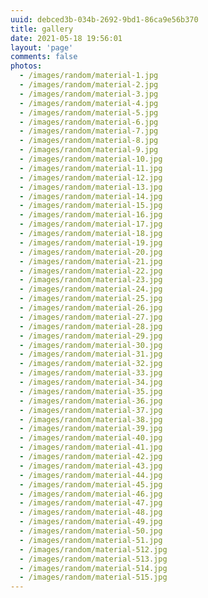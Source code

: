 ```yaml
---
uuid: debced3b-034b-2692-9bd1-86ca9e56b370
title: gallery
date: 2021-05-18 19:56:01
layout: 'page'
comments: false
photos: 
  - /images/random/material-1.jpg
  - /images/random/material-2.jpg
  - /images/random/material-3.jpg
  - /images/random/material-4.jpg
  - /images/random/material-5.jpg
  - /images/random/material-6.jpg
  - /images/random/material-7.jpg
  - /images/random/material-8.jpg
  - /images/random/material-9.jpg
  - /images/random/material-10.jpg
  - /images/random/material-11.jpg
  - /images/random/material-12.jpg
  - /images/random/material-13.jpg
  - /images/random/material-14.jpg
  - /images/random/material-15.jpg
  - /images/random/material-16.jpg
  - /images/random/material-17.jpg
  - /images/random/material-18.jpg
  - /images/random/material-19.jpg
  - /images/random/material-20.jpg
  - /images/random/material-21.jpg
  - /images/random/material-22.jpg
  - /images/random/material-23.jpg
  - /images/random/material-24.jpg
  - /images/random/material-25.jpg
  - /images/random/material-26.jpg
  - /images/random/material-27.jpg
  - /images/random/material-28.jpg
  - /images/random/material-29.jpg
  - /images/random/material-30.jpg
  - /images/random/material-31.jpg
  - /images/random/material-32.jpg
  - /images/random/material-33.jpg
  - /images/random/material-34.jpg
  - /images/random/material-35.jpg
  - /images/random/material-36.jpg
  - /images/random/material-37.jpg
  - /images/random/material-38.jpg
  - /images/random/material-39.jpg
  - /images/random/material-40.jpg
  - /images/random/material-41.jpg
  - /images/random/material-42.jpg
  - /images/random/material-43.jpg
  - /images/random/material-44.jpg
  - /images/random/material-45.jpg
  - /images/random/material-46.jpg
  - /images/random/material-47.jpg
  - /images/random/material-48.jpg
  - /images/random/material-49.jpg
  - /images/random/material-50.jpg
  - /images/random/material-51.jpg
  - /images/random/material-512.jpg
  - /images/random/material-513.jpg
  - /images/random/material-514.jpg
  - /images/random/material-515.jpg
---
```

